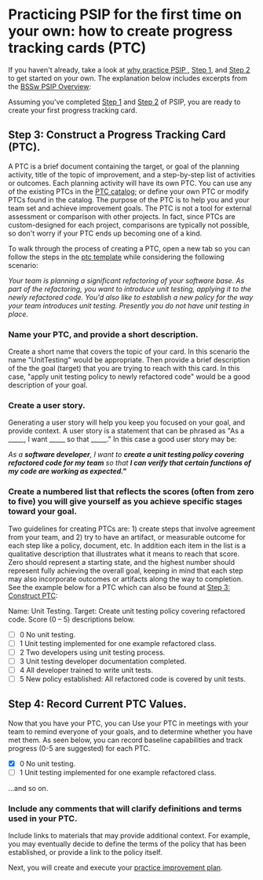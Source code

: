 # Practicing PSIP for the first time on your own: how to create progress tracking cards (PTC)

If you haven't already, take a look at [why practice PSIP ](why_practice_PSIP.md), [Step 1](how_to_start.md), and [Step 2](how_to_set_goals.md) to get started on your own. The explanation below includes excerpts from the [BSSw PSIP Overview](https://github.com/betterscientificsoftware/PSIP-Tools/blob/master/PSIP-Overview.md):

Assuming you've completed [Step 1](how_to_start.md) and [Step 2](how_to_set_goals.md) of PSIP, you are ready to create your first progress tracking card.

## Step 3: Construct a Progress Tracking Card (PTC).

A PTC is a brief document containing the target, or goal of the planning activity, title of the topic of improvement, and a step-by-step list of activities or outcomes. Each planning activity will have its own PTC. You can use any of the existing PTCs in the [PTC catalog](https://github.com/bssw-psip/ptc-catalog); or define your own PTC or modify PTCs found in the catalog. The purpose of the PTC is to help you and your team set and achieve improvement goals. The PTC is not a tool for external assessment or comparison with other projects. In fact, since PTCs are custom-designed for each project, comparisons are typically not possible, so don't worry if your PTC ends up becoming one of a kind. 

To walk through the process of creating a PTC, open a new tab so you can follow the steps in the [ptc template](https://github.com/bssw-psip/ptc-catalog/blob/master/.github/ISSUE_TEMPLATE/card-submission.md) while considering the following scenario:

*Your team is planning a significant refactoring of your software base. As part of the refactoring, you want to introduce unit testing, applying it to the newly refactored code. You'd also like to establish a new policy for the way your team introduces unit testing. Presently you do not have unit testing in place.* 

### Name your PTC, and provide a short description.

Create a short name that covers the topic of your card. In this scenario the name "UnitTesting" would be appropriate. Then provide a brief description of the the goal (target) that you are trying to reach with this card. In this case, "apply unit testing policy to newly refactored code" would be a good description of your goal.

### Create a user story.

Generating a user story will help you keep you focused on your goal, and provide context. A user story is a statement that can be phrased as "As a _____, I want _____ so that _____." In this case a good user story may be:

*As a **software developer**, I want to **create a unit testing policy covering refactored code for my team** so that **I can verify that certain functions of my code are working as expected."***

### Create a numbered list that reflects the scores (often from zero to five) you will give yourself as you achieve specific stages toward your goal. 

Two guidelines for creating PTCs are: 1) create steps that involve agreement from your team, and 2) try to have an artifact, or measurable outcome for each step like a policy, document, etc. In addition each item in the list is a qualitative description that illustrates what it means to reach that score. Zero should represent a starting state, and the highest number should represent fully achieving the overall goal, keeping in mind that each step may also incorporate outcomes or artifacts along the way to completion. See the example below for a PTC which can also be found at [Step 3: Construct PTC](https://github.com/betterscientificsoftware/PSIP-Tools/blob/master/PSIP-Overview.md):

Name: Unit Testing. Target: Create unit testing policy covering refactored code. Score (0 – 5) descriptions below.	
- [ ] 0 	No unit testing.
- [ ] 1 	Unit testing implemented for one example refactored class.
- [ ] 2 	Two developers using unit testing process.
- [ ] 3 	Unit testing developer documentation completed.
- [ ] 4 	All developer trained to write unit tests.
- [ ] 5 	New policy established: All refactored code is covered by unit tests.

## Step 4: Record Current PTC Values.

Now that you have your PTC, you can Use your PTC in meetings with your team to remind everyone of your goals, and to determine whether you have met them. As seen below, you can record baseline capabilities and track progress (0-5 are suggested) for each PTC.

- [x] 0 	No unit testing.
- [ ] 1 	Unit testing implemented for one example refactored class.

...and so on.

### Include any comments that will clarify definitions and terms used in your PTC. 
Include links to materials that may provide additional context. For example, you may eventually decide to define the terms of the policy that has been established, or provide a link to the policy itself.

Next, you will create and execute your [practice improvement plan](how_to_execute_plan.md).






